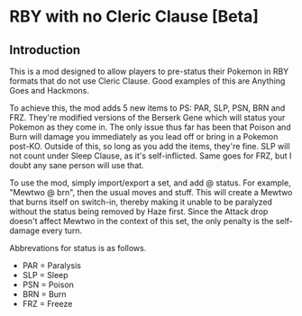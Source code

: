 RBY with no Cleric Clause [Beta]
====================

Introduction
------------
This is a mod designed to allow players to pre-status their Pokemon in RBY formats that do not use Cleric Clause. Good examples of this are Anything Goes and Hackmons. 

To achieve this, the mod adds 5 new items to PS: PAR, SLP, PSN, BRN and FRZ. They're modified versions of the Berserk Gene which will status your Pokemon as they come in. The only issue thus far has been that Poison and Burn will damage you immediately as you lead off or bring in a Pokemon post-KO. Outside of this, so long as you add the items, they're fine. SLP will not count under Sleep Clause, as it's self-inflicted. Same goes for FRZ, but I doubt any sane person will use that. 

To use the mod, simply import/export a set, and add @ status. For example, "Mewtwo @ brn", then the usual moves and stuff. This will create a Mewtwo that burns itself on switch-in, thereby making it unable to be paralyzed without the status being removed by Haze first. Since the Attack drop doesn't affect Mewtwo in the context of this set, the only penalty is the self-damage every turn. 

Abbrevations for status is as follows.
  - PAR = Paralysis
  - SLP = Sleep
  - PSN = Poison
  - BRN = Burn
  - FRZ = Freeze
